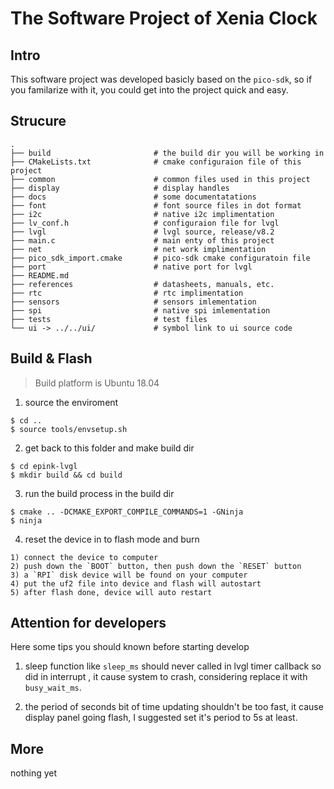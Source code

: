 The Software Project of Xenia Clock
===================================

Intro
-----------------------------------

This software project was developed basicly based on the `pico-sdk`, so if you familarize with it, you could get into the project quick and easy.

Strucure
-----------------------------------
```
.
├── build                       # the build dir you will be working in
├── CMakeLists.txt              # cmake configuraion file of this project
├── common                      # common files used in this project
├── display                     # display handles
├── docs                        # some documentatations
├── font                        # font source files in dot format
├── i2c                         # native i2c implimentation
├── lv_conf.h                   # configuraion file for lvgl
├── lvgl                        # lvgl source, release/v8.2
├── main.c                      # main enty of this project
├── net                         # net work implimentation
├── pico_sdk_import.cmake       # pico-sdk cmake configuratoin file
├── port                        # native port for lvgl
├── README.md
├── references                  # datasheets, manuals, etc.
├── rtc                         # rtc implimentation
├── sensors                     # sensors imlementation
├── spi                         # native spi imlementation
├── tests                       # test files
└── ui -> ../../ui/             # symbol link to ui source code
```

Build & Flash
-----------------------------------

> Build platform is Ubuntu 18.04

1. source the enviroment
```shell
$ cd ..
$ source tools/envsetup.sh
```

2. get back to this folder and make build dir
```shell
$ cd epink-lvgl
$ mkdir build && cd build
```

3. run the build process in the build dir
```shell
$ cmake .. -DCMAKE_EXPORT_COMPILE_COMMANDS=1 -GNinja
$ ninja
```

4. reset the device in to flash mode and burn

```
1) connect the device to computer
2) push down the `BOOT` button, then push down the `RESET` button
3) a `RPI` disk device will be found on your computer
4) put the uf2 file into device and flash will autostart
5) after flash done, device will auto restart
```

Attention for developers
-----------------------------------

Here some tips you should known before starting develop

1. sleep function like `sleep_ms` should never called in lvgl timer callback so did in interrupt , it cause system to crash, considering replace it with `busy_wait_ms`.

2. the period of seconds bit of time updating shouldn't be too fast, it cause display panel going flash, I suggested set it's period to 5s at least.

More
-----------------------------------
nothing yet
